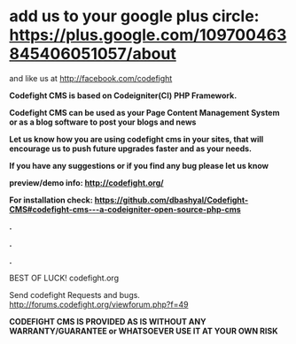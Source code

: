 # add us to your google plus circle: https://plus.google.com/109700463845406051057/about #
and like us at http://facebook.com/codefight

**Codefight CMS is based on Codeigniter(CI) PHP Framework.**

**Codefight CMS can be used as your Page Content Management System or as a blog software to post your blogs and news**

**Let us know how you are using codefight cms in your sites, that will encourage us to push future upgrades faster and as your needs.**

**If you have any suggestions or if you find any bug please let us know**

**preview/demo info: http://codefight.org/**

**For installation check: https://github.com/dbashyal/Codefight-CMS#codefight-cms---a-codeigniter-open-source-php-cms**


**.**

**.**

**.**

BEST OF LUCK!
codefight.org

Send codefight Requests and bugs.
http://forums.codefight.org/viewforum.php?f=49


**CODEFIGHT CMS IS PROVIDED AS IS WITHOUT ANY WARRANTY/GUARANTEE or WHATSOEVER USE IT AT YOUR OWN RISK**

